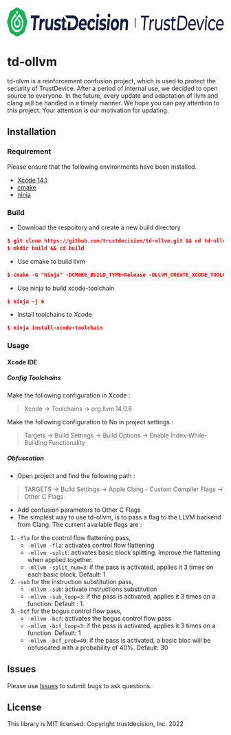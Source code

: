 <p align="center">
  <a href="https://www.trustdecision.com/deviceFingerprint" >
    <picture>
      <source media="(prefers-color-scheme: dark)" srcset="images/logo_light.png" />
      <source media="(prefers-color-scheme: light)" srcset="images/logo_dark.png" />
      <img src="images/logo_dark.png" alt="trustdevice logo" width="729px" height="67px"/>    </picture>
  </a>
</p>



# td-ollvm

td-olvm is a reinforcement confusion project, which is used to protect the security of TrustDevice. 
After a period of internal use, we decided to open source to everyone. 
In the future, every update and adaptation of llvm and clang will be handled in a timely manner. We hope you can pay attention to this project. Your attention is our motivation for updating.

## Installation

### Requirement

Please ensure that the following environments have been installed.

+ [Xcode 14.1](https://download.developer.apple.com/Developer_Tools/Xcode_14.2/Xcode_14.2.xip)
+ [cmake](https://cmake.org/download/)
+ [ninja](https://ninja-build.org/)

### Build

+ Download the respoitory and create a new build directory
```cmake
$ git clone https://github.com/trustdecision/td-ollvm.git && cd td-ollvm
$ mkdir build && cd build
```
+ Use cmake to build llvm
```cmake
$ cmake -G "Ninja" -DCMAKE_BUILD_TYPE=Release -DLLVM_CREATE_XCODE_TOOLCHAIN=ON  -DLLVM_INCLUDE_TESTS=Off -DLLVM_INCLUDE_EXAMPLES=Off -DLLVM_ENABLE_BACKTRACES=Off -DLLVM_INCLUDE_BENCHMARKS=OFF -DLLVM_BUILD_DOCS=OFF -DCMAKE_OSX_ARCHITECTURES="x86_64"  -DLLVM_TARGETS_TO_BUILD="host;AArch64" -DCMAKE_INSTALL_PREFIX="/Applications/Xcode.app/Contents/Developer/"  -DLLVM_ENABLE_PROJECTS="clang"  -DLLVM_ENABLE_NEW_PASS_MANAGER=OFF ../llvm
```

+ Use ninja to build xcode-toolchain
```cmake
$ ninja -j 6
```
+ Install toolchains to Xcode
```cmake
$ ninja install-xcode-toolchain
```

### Usage
#### Xcode IDE

##### Config Toolchains

Make the following configuration in Xcode :
> Xcode -> Toolchains -> org.llvm.14.0.6

Make the following configuration to No in project settings : 

> Targets -> Build Settings -> Build Options -> Enable Index-While-Building Functionality 

##### Obfuscation

+ Open project and find the following path :

>  TARGETS -> Build Settings -> Apple Clang - Custom Compiler Flags -> Other C Flags

+ Add confusion parameters to Other C Flags
+ The simplest way to use td-ollvm, is to pass a flag to the LLVM backend from Clang. The current available flags are :
1. `-fla` for the control flow flattening pass, 
   - `-mllvm -fla`: activates control flow flattening
   - `-mllvm -split`: activates basic block splitting. Improve the flattening when applied together.
   - `-mllvm -split_num=3`: if the pass is activated, applies it 3 times on each basic block. Default: 1
2. `-sub` for the instruction substitution pass, 
   - `-mllvm -sub`: activate instructions substitution
   - `-mllvm -sub_loop=3`: if the pass is activated, applies it 3 times on a function. Default : 1.
3. `-bcf` for the bogus control flow pass,
   - `-mllvm -bcf`: activates the bogus control flow pass
   - `-mllvm -bcf_loop=3`: if the pass is activated, applies it 3 times on a function. Default: 1
   - `-mllvm -bcf_prob=40`: if the pass is activated, a basic bloc will be obfuscated with a probability of 40%. Default: 30

## Issues

Please use [Issues](https://github.com/trustdecision/td-ollvm/issues) to submit bugs to ask questions.

## License
This library is MIT licensed. Copyright trustdecision, Inc. 2022